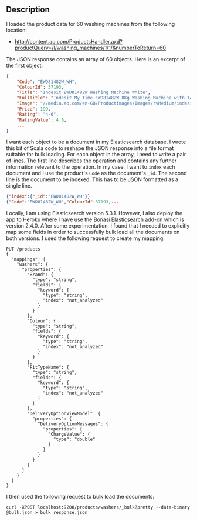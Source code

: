 ## Description

I loaded the product data for 60 washing machines from the following location:

* http://content.ao.com/ProductsHandler.axd?productQuery=/l/washing_machines/1/1/&numberToReturn=60

The JSON response contains an array of 60 objects. Here is an excerpt of the first object:

```json
{
    "Code": "EWD81482W_WH",
    "ColourId": 37193,
    "Title": "Indesit EWD81482W Washing Machine White",
    "FullTitle": "Indesit My Time EWD81482W 8Kg Washing Machine with 1400 rpm - White",
    "Image": "//media.ao.com/en-GB/Productimages/Images/rvMedium/indesit_ewd81482w_wh_01_m_p.jpg",
    "Price": 199,
    "Rating": "4-6",
    "RatingValue": 4.6,
    ...
}
```

I want each object to be a document in my Elasticsearch database. I wrote this bit of Scala code to reshape the JSON response into a file format suitable for bulk loading. For each object in the array, I need to write a pair of lines. The first line describes the operation and contains any further information relevant to the operation. In my case, I want to `index` each document and I use the product's `Code` as the document's `_id`. The second line is the document to be indexed. This has to be JSON formatted as a single line.

```json
{"index":{"_id":"EWD81482W_WH"}}
{"Code":"EWD81482W_WH","ColourId":37193,...
```

Locally, I am using Elasticsearch version 5.3.1. However, I also deploy the app to Heroku where I have use the [Bonasi Elasticsearch](https://elements.heroku.com/addons/bonsai) add-on which is version 2.4.0. After some experimentation, I found that I needed to explicitly map some fields in order to successfully bulk load all the documents on both versions. I used the following request to create my mapping:

```
PUT /products
{
  "mappings": {
    "washers": {
      "properties": {
        "Brand": {
          "type": "string",
          "fields": {
            "keyword": {
              "type": "string",
              "index": "not_analyzed"
            }
          }
        },
        "Colour": {
          "type": "string",
          "fields": {
            "keyword": {
              "type": "string",
              "index": "not_analyzed"
            }
          }
        },
        "FitTypeName": {
          "type": "string",
          "fields": {
            "keyword": {
              "type": "string",
              "index": "not_analyzed"
            }
          }
        },
        "DeliveryOptionViewModel": {
          "properties": {
            "DeliveryOptionMessages": {
              "properties": {
                "ChargeValue": {
                  "type": "double"
                }
              }
            }
          }
        }
      }
    }
  }
}
```

I then used the following request to bulk load the documents:

```
curl -XPOST localhost:9200/products/washers/_bulk?pretty --data-binary @bulk.json > bulk_response.json
```
